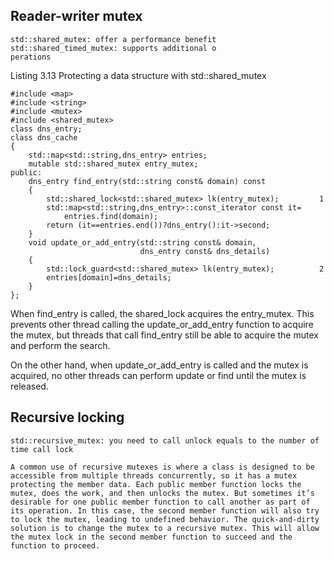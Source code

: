 ## Reader-writer mutex

```
std::shared_mutex: offer a performance benefit
std::shared_timed_mutex: supports additional o
perations
```

Listing 3.13 Protecting a data structure with std::shared_mutex
```
#include <map>
#include <string>
#include <mutex>
#include <shared_mutex>
class dns_entry;
class dns_cache
{
    std::map<std::string,dns_entry> entries;
    mutable std::shared_mutex entry_mutex;
public:
    dns_entry find_entry(std::string const& domain) const
    {
        std::shared_lock<std::shared_mutex> lk(entry_mutex);         1
        std::map<std::string,dns_entry>::const_iterator const it=
            entries.find(domain);
        return (it==entries.end())?dns_entry():it->second;
    }
    void update_or_add_entry(std::string const& domain,
                             dns_entry const& dns_details)
    {
        std::lock_guard<std::shared_mutex> lk(entry_mutex);          2
        entries[domain]=dns_details;
    }
};
```
When find_entry is called, the shared_lock acquires the entry_mutex. This prevents other thread calling the update_or_add_entry function to acquire the mutex, but threads that call find_entry still be able to acquire the mutex and perform the search.

On the other hand, when update_or_add_entry is called and the mutex is acquired, no other threads can perform update or find until the mutex is released.

## Recursive locking
```
std::recursive_mutex: you need to call unlock equals to the number of time call lock
```
```
A common use of recursive mutexes is where a class is designed to be accessible from multiple threads concurrently, so it has a mutex protecting the member data. Each public member function locks the mutex, does the work, and then unlocks the mutex. But sometimes it’s desirable for one public member function to call another as part of its operation. In this case, the second member function will also try to lock the mutex, leading to undefined behavior. The quick-and-dirty solution is to change the mutex to a recursive mutex. This will allow the mutex lock in the second member function to succeed and the function to proceed.
```